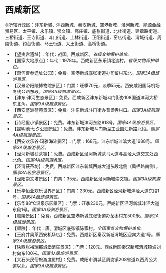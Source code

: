 # 西咸新区  
🌐所辖行政区：沣东新城、沣西新城、秦汉新城、空港新城、泾河新城、能源金融贸易区、太平镇、永乐镇、崇文镇、高庄镇、底张街道、北杜街道、建章路街道、三桥街道、王寺街道、斗门街道、上林街道、正阳街道、窑店街道、渭城街道、周陵街道、钓台街道、马王街道、大王街道、高桥街道。  

* 【望夷宫遗址】：年代：战国。西咸新区。*省级文物保护单位。*  
* 【国家大地原点】：年代：1978年。西咸新区永乐镇北流村。*省级文物保护单位。*  
* 【萧何曹参遗址公园】：免费。空港新城底张街道办瓦留村东北。*国家3A级旅游景区。*  
* 【汉景帝阳陵博物院景区】：门票：旺季70元，淡季55元。西安咸阳国际机场专线公路东段。*国家4A级旅游景区。*  
* 【沣东·沣河生态景区】：免费。西咸新区沣东新城斗门街办108国道沣河大桥东北角。*国家3A级旅游景区。*  
* 【西安盛洲荷苑景区】：免费。沣东新城斗门街办普贤寺村口。*国家3A级旅游景区。*  
* 【诗经里小镇景区】：免费。沣东新城沣河东路818号。*国家4A级旅游景区。*  
* 【昆明池·七夕公园景区】：免费。沣东新城斗门新型工业园汇新路北段。*国家4A级旅游景区。*  
* 【西安欢乐谷·玛雅海滩景区】：门票：168元。沣东新城沣滨大道1688号。*国家3A级旅游景区。*  
* 【泾河新城茯茶镇】：免费。西咸新区泾河新城茶马大道与高泾大道交叉处西北角。*国家4A级旅游景区。*  
* 【泾渭茯茶坊】：免费。西咸新区沣东新城西咸大道东段北侧（凤栖路南侧）。*国家3A级旅游景区。*  
* 【泾阳崇文塔景区】：门票：35元。西咸新区泾河新城崇文镇。*国家3A级旅游景区。*  
* 【乐华恒业欢乐世界景区】：门票：230元。西咸新区泾河新城沣泾大道东段1号。*国家4A级旅游景区。*  
* 【乐华88℃温泉乐园景区】：门票：旺季230元。西咸新区泾河新城沣泾大道东段1号。*国家3A级旅游景区。*  
* 【顺陵景区】：免费。西咸新区空港新城底张街道办龙枣村东500米。*国家2A级旅游景区。*  
* 【顺陵】：年代：唐。渭城区底张镇陈家村。*全国重点文物保护单位。*  
* 【王府井奥莱西安机场店】：免费。西咸新区秦汉新城渭城区迎宾大道1号。*国家3A级旅游景区。*  
* 【陕西张裕瑞那城堡酒庄景区】：门票：120元。西咸新区秦汉新城渭城镇坡刘村向东100米。*国家4A级旅游景区。*  
* 【大石头民俗旅游度假村】：免费。咸阳市渭城区周陵镇208省道以西周公大道以北。*国家3A级旅游景区。*  
